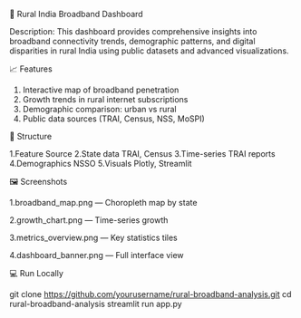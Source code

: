 🚀 Rural India Broadband Dashboard

Description:
This dashboard provides comprehensive insights into broadband connectivity trends, demographic patterns, and digital disparities in rural India using public datasets and advanced visualizations.

📈 Features

1. Interactive map of broadband penetration
2. Growth trends in rural internet subscriptions
3. Demographic comparison: urban vs rural
4. Public data sources (TRAI, Census, NSS, MoSPI)

📁 Structure

1.Feature	Source
2.State data	TRAI, Census
3.Time-series	TRAI reports
4.Demographics	NSSO
5.Visuals	Plotly, Streamlit

🖼️ Screenshots 

1.broadband_map.png — Choropleth map by state


2.growth_chart.png — Time-series growth

3.metrics_overview.png — Key statistics tiles

4.dashboard_banner.png — Full interface view

💻 Run Locally

git clone https://github.com/yourusername/rural-broadband-analysis.git
cd rural-broadband-analysis
streamlit run app.py
